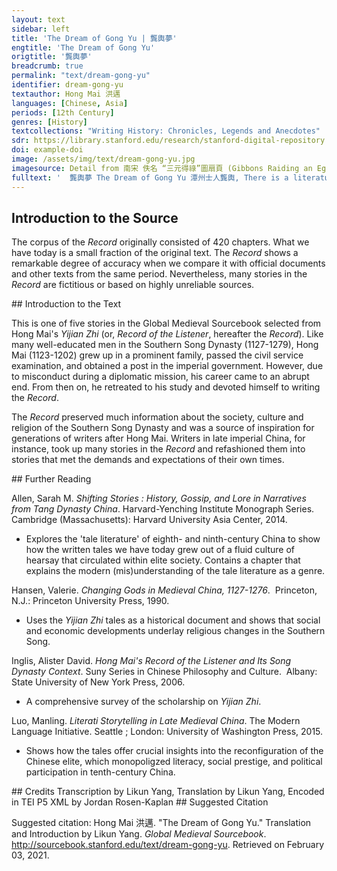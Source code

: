 ```yaml
---
layout: text
sidebar: left
title: 'The Dream of Gong Yu | 龔輿夢'
engtitle: 'The Dream of Gong Yu'
origtitle: '龔輿夢'
breadcrumb: true
permalink: "text/dream-gong-yu"
identifier: dream-gong-yu
textauthor: Hong Mai 洪邁
languages: [Chinese, Asia]
periods: [12th Century]
genres: [History]
textcollections: "Writing History: Chronicles, Legends and Anecdotes"
sdr: https://library.stanford.edu/research/stanford-digital-repository 
doi: example-doi 
image: /assets/img/text/dream-gong-yu.jpg
imagesource: Detail from 南宋 佚名 “三元得祿”圖扇頁 (Gibbons Raiding an Egret's Nest), Artist Unknown, late 12th century, Metropolitan Museum of Art, Accession Number: 13.100.104 [Public Domain]'
fulltext: '  龔輿夢 The Dream of Gong Yu 潭州士人龔輿, There is a literatus from Tanzhou named Gong Yu. 乾道四年冬, In the winter of the fourth year of the Dao Qian reign, 與鄉里六七人偕赴省試. he went with six or seven people from his hometown to participate in the provincial exam. 過宜春, When they passed Yi Chun, 謁仰山廟祈夢. they paid their respects to the Yangshan Monastery and prayed for dreams. 輿夢至官府, 見柱上掲紙一片, Gong Yu dreamt that he went into the government building and saw a piece of paper on the pillar of the building. 書[龔輿不得]四字, On the paper were the four characters: “Gong Yu Bu De” Meaning, “Gong Yu will not get it” were written. 而[不]字上下稍不聨接. But the upper part and the lower part of the character “Ge” were not connected. 既覺, 殊不樂, 自意必下第. When Gong Yu woke up, he was quite unhappy and thought he would fail the exam. 及春榜至, 輿中選, 餘人盡黜, When the results came out in the spring, Gong Yu was selected and the rest of his group were rejected. 始以語人, 謂夢不驗. Gong Yu began to tell people [what had happened], saying that the dream was not accurate. 好事者曰: “不字斷續如此, 乃一个也. 神言龔輿一个得耳, 豈不昭然?” His acquaintances said: “When the character ‘Ge’ is disconnected like that, it should be read as two characters ‘Yi Ge.’ The deity was saying that only Gong Yu himself could do it, isn’t that obvious?” '
---
```

## Introduction to the Source 
<p>The corpus of the <em>Record</em> originally consisted of 420 chapters. What we have today is a small fraction of the original text. The <em>Record</em> shows a remarkable degree of accuracy when we compare it with official documents and other texts from the same period. Nevertheless, many stories in the <em>Record</em> are fictitious or based on highly unreliable sources.</p>
## Introduction to the Text 
<p>This is one of five stories in the Global Medieval Sourcebook selected from Hong Mai's <em>Yijian Zhi</em> (or, <em>Record of the Listener</em>, hereafter the <em>Record</em>). Like many well-educated men in the Southern Song Dynasty (1127-1279), Hong Mai (1123-1202) grew up in a prominent family, passed the civil service examination, and obtained a post in the imperial government. However, due to misconduct during a diplomatic mission, his career came to an abrupt end. From then on, he retreated to his study and devoted himself to writing the <em>Record</em>.</p> <p>The <em>Record</em> preserved much information about the society, culture and religion of the Southern Song Dynasty and was a source of inspiration for generations of writers after Hong Mai. Writers in late imperial China, for instance, took up many stories in the <em>Record</em> and refashioned them into stories that met the demands and expectations of their own times.</p>
## Further Reading 
<p>Allen, Sarah M. <em>Shifting Stories : History, Gossip, and Lore in Narratives from Tang Dynasty China</em>. Harvard-Yenching Institute Monograph Series.  Cambridge (Massachusetts): Harvard University Asia Center, 2014.</p> <ul> <li>Explores the 'tale literature' of eighth- and ninth-century China to show how the written tales we have today grew out of a fluid culture of hearsay that circulated within elite society. Contains a chapter that explains the modern (mis)understanding of the tale literature as a genre.</li> </ul> <p>Hansen, Valerie. <em>Changing Gods in Medieval China, 1127-1276</em>.  Princeton, N.J.: Princeton University Press, 1990.</p> <ul> <li>Uses the <em>Yijian Zhi</em> tales as a historical document and shows that social and economic developments underlay religious changes in the Southern Song.</li> </ul> <p>Inglis, Alister David. <em>Hong Mai's Record of the Listener and Its Song Dynasty Context</em>. Suny Series in Chinese Philosophy and Culture.  Albany: State University of New York Press, 2006.</p> <ul> <li>A comprehensive survey of the scholarship on <em>Yijian Zhi</em>. </li> </ul> <p>Luo, Manling. <em>Literati Storytelling in Late Medieval China</em>. The Modern Language Initiative. Seattle ; London: University of Washington Press, 2015.</p> <ul> <li>Shows how the tales offer crucial insights into the reconfiguration of the Chinese elite, which monopoligzed literacy, social prestige, and political participation in tenth-century China.</li> </ul>
## Credits
Transcription by Likun Yang, 
Translation by Likun Yang, 
Encoded in TEI P5 XML by Jordan Rosen-Kaplan
## Suggested Citation
<p>Suggested citation: Hong Mai 洪邁.  "The Dream of Gong Yu." Translation and Introduction by Likun Yang. <em>Global Medieval Sourcebook</em>. <a href="http://sourcebook.stanford.edu/text/dream-gong-yu">http://sourcebook.stanford.edu/text/dream-gong-yu</a>. Retrieved on February 03, 2021.</p>